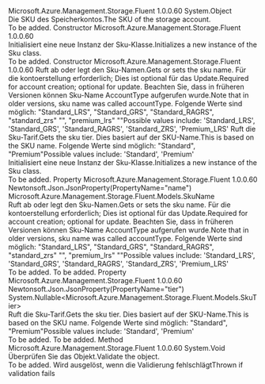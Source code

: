 <Type Name="Sku" FullName="Microsoft.Azure.Management.Storage.Fluent.Models.Sku">
  <TypeSignature Language="C#" Value="public class Sku" />
  <TypeSignature Language="ILAsm" Value=".class public auto ansi beforefieldinit Sku extends System.Object" />
  <TypeSignature Language="DocId" Value="T:Microsoft.Azure.Management.Storage.Fluent.Models.Sku" />
  <TypeSignature Language="VB.NET" Value="Public Class Sku" />
  <TypeSignature Language="F#" Value="type Sku = class" />
  <AssemblyInfo>
    <AssemblyName>Microsoft.Azure.Management.Storage.Fluent</AssemblyName>
    <AssemblyVersion>1.0.0.60</AssemblyVersion>
  </AssemblyInfo>
  <Base>
    <BaseTypeName>System.Object</BaseTypeName>
  </Base>
  <Interfaces />
  <Docs>
    <summary>
            <span data-ttu-id="6d609-101">Die SKU des Speicherkontos.</span><span class="sxs-lookup"><span data-stu-id="6d609-101">The SKU of the storage account.</span></span>
            </summary>
    <remarks>To be added.</remarks>
  </Docs>
  <Members>
    <Member MemberName=".ctor">
      <MemberSignature Language="C#" Value="public Sku ();" />
      <MemberSignature Language="ILAsm" Value=".method public hidebysig specialname rtspecialname instance void .ctor() cil managed" />
      <MemberSignature Language="DocId" Value="M:Microsoft.Azure.Management.Storage.Fluent.Models.Sku.#ctor" />
      <MemberSignature Language="VB.NET" Value="Public Sub New ()" />
      <MemberType>Constructor</MemberType>
      <AssemblyInfo>
        <AssemblyName>Microsoft.Azure.Management.Storage.Fluent</AssemblyName>
        <AssemblyVersion>1.0.0.60</AssemblyVersion>
      </AssemblyInfo>
      <Parameters />
      <Docs>
        <summary>
            <span data-ttu-id="6d609-102">Initialisiert eine neue Instanz der Sku-Klasse.</span><span class="sxs-lookup"><span data-stu-id="6d609-102">Initializes a new instance of the Sku class.</span></span>
            </summary>
        <remarks>To be added.</remarks>
      </Docs>
    </Member>
    <Member MemberName=".ctor">
      <MemberSignature Language="C#" Value="public Sku (Microsoft.Azure.Management.Storage.Fluent.Models.SkuName name, Nullable&lt;Microsoft.Azure.Management.Storage.Fluent.Models.SkuTier&gt; tier = null);" />
      <MemberSignature Language="ILAsm" Value=".method public hidebysig specialname rtspecialname instance void .ctor(valuetype Microsoft.Azure.Management.Storage.Fluent.Models.SkuName name, valuetype System.Nullable`1&lt;valuetype Microsoft.Azure.Management.Storage.Fluent.Models.SkuTier&gt; tier) cil managed" />
      <MemberSignature Language="DocId" Value="M:Microsoft.Azure.Management.Storage.Fluent.Models.Sku.#ctor(Microsoft.Azure.Management.Storage.Fluent.Models.SkuName,System.Nullable{Microsoft.Azure.Management.Storage.Fluent.Models.SkuTier})" />
      <MemberSignature Language="VB.NET" Value="Public Sub New (name As SkuName, Optional tier As Nullable(Of SkuTier) = null)" />
      <MemberSignature Language="F#" Value="new Microsoft.Azure.Management.Storage.Fluent.Models.Sku : Microsoft.Azure.Management.Storage.Fluent.Models.SkuName * Nullable&lt;Microsoft.Azure.Management.Storage.Fluent.Models.SkuTier&gt; -&gt; Microsoft.Azure.Management.Storage.Fluent.Models.Sku" Usage="new Microsoft.Azure.Management.Storage.Fluent.Models.Sku (name, tier)" />
      <MemberType>Constructor</MemberType>
      <AssemblyInfo>
        <AssemblyName>Microsoft.Azure.Management.Storage.Fluent</AssemblyName>
        <AssemblyVersion>1.0.0.60</AssemblyVersion>
      </AssemblyInfo>
      <Parameters>
        <Parameter Name="name" Type="Microsoft.Azure.Management.Storage.Fluent.Models.SkuName" />
        <Parameter Name="tier" Type="System.Nullable&lt;Microsoft.Azure.Management.Storage.Fluent.Models.SkuTier&gt;" />
      </Parameters>
      <Docs>
        <param name="name"><span data-ttu-id="6d609-103">Ruft ab oder legt den Sku-Namen.</span><span class="sxs-lookup"><span data-stu-id="6d609-103">Gets or sets the sku name.</span></span> <span data-ttu-id="6d609-104">Für die kontoerstellung erforderlich; Dies ist optional für das Update.</span><span class="sxs-lookup"><span data-stu-id="6d609-104">Required for account creation; optional for update.</span></span> <span data-ttu-id="6d609-105">Beachten Sie, dass in früheren Versionen können Sku-Name AccountType aufgerufen wurde.</span><span class="sxs-lookup"><span data-stu-id="6d609-105">Note that in older versions, sku name was called accountType.</span></span> <span data-ttu-id="6d609-106">Folgende Werte sind möglich: "Standard_LRS", "Standard_GRS", "Standard_RAGRS", "standard_zrs" "", "premium_lrs" ""</span><span class="sxs-lookup"><span data-stu-id="6d609-106">Possible values include: 'Standard_LRS', 'Standard_GRS', 'Standard_RAGRS', 'Standard_ZRS', 'Premium_LRS'</span></span></param>
        <param name="tier"><span data-ttu-id="6d609-107">Ruft die Sku-Tarif.</span><span class="sxs-lookup"><span data-stu-id="6d609-107">Gets the sku tier.</span></span> <span data-ttu-id="6d609-108">Dies basiert auf der SKU-Name.</span><span class="sxs-lookup"><span data-stu-id="6d609-108">This is based on the SKU name.</span></span> <span data-ttu-id="6d609-109">Folgende Werte sind möglich: "Standard", "Premium"</span><span class="sxs-lookup"><span data-stu-id="6d609-109">Possible values include: 'Standard', 'Premium'</span></span></param>
        <summary>
            <span data-ttu-id="6d609-110">Initialisiert eine neue Instanz der Sku-Klasse.</span><span class="sxs-lookup"><span data-stu-id="6d609-110">Initializes a new instance of the Sku class.</span></span>
            </summary>
        <remarks>To be added.</remarks>
      </Docs>
    </Member>
    <Member MemberName="Name">
      <MemberSignature Language="C#" Value="public Microsoft.Azure.Management.Storage.Fluent.Models.SkuName Name { get; set; }" />
      <MemberSignature Language="ILAsm" Value=".property instance valuetype Microsoft.Azure.Management.Storage.Fluent.Models.SkuName Name" />
      <MemberSignature Language="DocId" Value="P:Microsoft.Azure.Management.Storage.Fluent.Models.Sku.Name" />
      <MemberSignature Language="VB.NET" Value="Public Property Name As SkuName" />
      <MemberSignature Language="F#" Value="member this.Name : Microsoft.Azure.Management.Storage.Fluent.Models.SkuName with get, set" Usage="Microsoft.Azure.Management.Storage.Fluent.Models.Sku.Name" />
      <MemberType>Property</MemberType>
      <AssemblyInfo>
        <AssemblyName>Microsoft.Azure.Management.Storage.Fluent</AssemblyName>
        <AssemblyVersion>1.0.0.60</AssemblyVersion>
      </AssemblyInfo>
      <Attributes>
        <Attribute>
          <AttributeName>Newtonsoft.Json.JsonProperty(PropertyName="name")</AttributeName>
        </Attribute>
      </Attributes>
      <ReturnValue>
        <ReturnType>Microsoft.Azure.Management.Storage.Fluent.Models.SkuName</ReturnType>
      </ReturnValue>
      <Docs>
        <summary>
            <span data-ttu-id="6d609-111">Ruft ab oder legt den Sku-Namen.</span><span class="sxs-lookup"><span data-stu-id="6d609-111">Gets or sets the sku name.</span></span> <span data-ttu-id="6d609-112">Für die kontoerstellung erforderlich; Dies ist optional für das Update.</span><span class="sxs-lookup"><span data-stu-id="6d609-112">Required for account creation; optional for update.</span></span> <span data-ttu-id="6d609-113">Beachten Sie, dass in früheren Versionen können Sku-Name AccountType aufgerufen wurde.</span><span class="sxs-lookup"><span data-stu-id="6d609-113">Note that in older versions, sku name was called accountType.</span></span> <span data-ttu-id="6d609-114">Folgende Werte sind möglich: "Standard_LRS", "Standard_GRS", "Standard_RAGRS", "standard_zrs" "", "premium_lrs" ""</span><span class="sxs-lookup"><span data-stu-id="6d609-114">Possible values include: 'Standard_LRS', 'Standard_GRS', 'Standard_RAGRS', 'Standard_ZRS', 'Premium_LRS'</span></span>
            </summary>
        <value>To be added.</value>
        <remarks>To be added.</remarks>
      </Docs>
    </Member>
    <Member MemberName="Tier">
      <MemberSignature Language="C#" Value="public Nullable&lt;Microsoft.Azure.Management.Storage.Fluent.Models.SkuTier&gt; Tier { get; }" />
      <MemberSignature Language="ILAsm" Value=".property instance valuetype System.Nullable`1&lt;valuetype Microsoft.Azure.Management.Storage.Fluent.Models.SkuTier&gt; Tier" />
      <MemberSignature Language="DocId" Value="P:Microsoft.Azure.Management.Storage.Fluent.Models.Sku.Tier" />
      <MemberSignature Language="VB.NET" Value="Public ReadOnly Property Tier As Nullable(Of SkuTier)" />
      <MemberSignature Language="F#" Value="member this.Tier : Nullable&lt;Microsoft.Azure.Management.Storage.Fluent.Models.SkuTier&gt;" Usage="Microsoft.Azure.Management.Storage.Fluent.Models.Sku.Tier" />
      <MemberType>Property</MemberType>
      <AssemblyInfo>
        <AssemblyName>Microsoft.Azure.Management.Storage.Fluent</AssemblyName>
        <AssemblyVersion>1.0.0.60</AssemblyVersion>
      </AssemblyInfo>
      <Attributes>
        <Attribute>
          <AttributeName>Newtonsoft.Json.JsonProperty(PropertyName="tier")</AttributeName>
        </Attribute>
      </Attributes>
      <ReturnValue>
        <ReturnType>System.Nullable&lt;Microsoft.Azure.Management.Storage.Fluent.Models.SkuTier&gt;</ReturnType>
      </ReturnValue>
      <Docs>
        <summary>
            <span data-ttu-id="6d609-115">Ruft die Sku-Tarif.</span><span class="sxs-lookup"><span data-stu-id="6d609-115">Gets the sku tier.</span></span> <span data-ttu-id="6d609-116">Dies basiert auf der SKU-Name.</span><span class="sxs-lookup"><span data-stu-id="6d609-116">This is based on the SKU name.</span></span> <span data-ttu-id="6d609-117">Folgende Werte sind möglich: "Standard", "Premium"</span><span class="sxs-lookup"><span data-stu-id="6d609-117">Possible values include: 'Standard', 'Premium'</span></span>
            </summary>
        <value>To be added.</value>
        <remarks>To be added.</remarks>
      </Docs>
    </Member>
    <Member MemberName="Validate">
      <MemberSignature Language="C#" Value="public virtual void Validate ();" />
      <MemberSignature Language="ILAsm" Value=".method public hidebysig newslot virtual instance void Validate() cil managed" />
      <MemberSignature Language="DocId" Value="M:Microsoft.Azure.Management.Storage.Fluent.Models.Sku.Validate" />
      <MemberSignature Language="VB.NET" Value="Public Overridable Sub Validate ()" />
      <MemberSignature Language="F#" Value="abstract member Validate : unit -&gt; unit&#xA;override this.Validate : unit -&gt; unit" Usage="sku.Validate " />
      <MemberType>Method</MemberType>
      <AssemblyInfo>
        <AssemblyName>Microsoft.Azure.Management.Storage.Fluent</AssemblyName>
        <AssemblyVersion>1.0.0.60</AssemblyVersion>
      </AssemblyInfo>
      <ReturnValue>
        <ReturnType>System.Void</ReturnType>
      </ReturnValue>
      <Parameters />
      <Docs>
        <summary>
            <span data-ttu-id="6d609-118">Überprüfen Sie das Objekt.</span><span class="sxs-lookup"><span data-stu-id="6d609-118">Validate the object.</span></span>
            </summary>
        <remarks>To be added.</remarks>
        <exception cref="T:Microsoft.Rest.ValidationException">
            <span data-ttu-id="6d609-119">Wird ausgelöst, wenn die Validierung fehlschlägt</span><span class="sxs-lookup"><span data-stu-id="6d609-119">Thrown if validation fails</span></span>
            </exception>
      </Docs>
    </Member>
  </Members>
</Type>